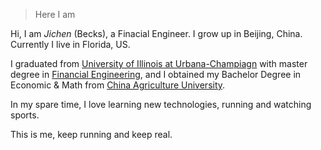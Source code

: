 
> Here I am


Hi, I am *Jichen* (Becks), a Finacial Engineer. I grow up in Beijing, China. Currently I live in Florida, US.

I graduated from [University of Illinois at Urbana-Champiagn](https://en.wikipedia.org/wiki/University_of_Illinois_at_Urbana%E2%80%93Champaign) with master degree in [Financial Engineering](https://msfe.illinois.edu/), and I obtained my Bachelor Degree in Economic & Math from [China Agriculture University](https://en.wikipedia.org/wiki/China_Agricultural_University).  

In my spare time, I love learning new technologies, running and watching sports. 

This is me, keep running and keep real.